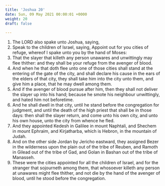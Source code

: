 ```yaml
---
title: 'Joshua 20'
date: Sun, 09 May 2021 00:00:01 +0000
weight: 20
draft: false
  
---
```


1. The LORD also spake unto Joshua, saying,
2. Speak to the children of Israel, saying, Appoint out for you cities of refuge, whereof I spake unto you by the hand of Moses:
3. That the slayer that killeth any person unawares and unwittingly may flee thither: and they shall be your refuge from the avenger of blood.
4. And when he that doth flee unto one of those cities shall stand at the entering of the gate of the city, and shall declare his cause in the ears of the elders of that city, they shall take him into the city unto them, and give him a place, that he may dwell among them.
5. And if the avenger of blood pursue after him, then they shall not deliver the slayer up into his hand; because he smote his neighbour unwittingly, and hated him not beforetime.
6. And he shall dwell in that city, until he stand before the congregation for judgment, and until the death of the high priest that shall be in those days: then shall the slayer return, and come unto his own city, and unto his own house, unto the city from whence he fled.
7. And they appointed Kedesh in Galilee in mount Naphtali, and Shechem in mount Ephraim, and Kirjatharba, which is Hebron, in the mountain of Judah.
8. And on the other side Jordan by Jericho eastward, they assigned Bezer in the wilderness upon the plain out of the tribe of Reuben, and Ramoth in Gilead out of the tribe of Gad, and Golan in Bashan out of the tribe of Manasseh.
9. These were the cities appointed for all the children of Israel, and for the stranger that sojourneth among them, that whosoever killeth any person at unawares might flee thither, and not die by the hand of the avenger of blood, until he stood before the congregation.

